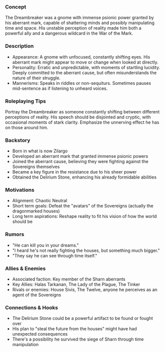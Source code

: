 ### Concept

The Dreambreaker was a gnome with immense psionic power granted by his aberrant mark, capable of shattering minds and possibly manipulating time and space. His unstable perception of reality made him both a powerful ally and a dangerous wildcard in the War of the Mark.

### Description

- Appearance: A gnome with unfocused, constantly shifting eyes. His aberrant mark might appear to move or change when looked at directly.
- Personality: Erratic and unpredictable, with moments of startling lucidity. Deeply committed to the aberrant cause, but often misunderstands the nature of their struggle.
- Mannerisms: Speaks in riddles or non-sequiturs. Sometimes pauses mid-sentence as if listening to unheard voices.

### Roleplaying Tips

Portray the Dreambreaker as someone constantly shifting between different perceptions of reality. His speech should be disjointed and cryptic, with occasional moments of stark clarity. Emphasize the unnerving effect he has on those around him.

### Backstory

- Born in what is now Zilargo
- Developed an aberrant mark that granted immense psionic powers
- Joined the aberrant cause, believing they were fighting against the Sovereigns themselves
- Became a key figure in the resistance due to his sheer power
- Obtained the Delirium Stone, enhancing his already formidable abilities

### Motivations

- Alignment: Chaotic Neutral
- Short term goals: Defeat the "avatars" of the Sovereigns (actually the dragonmarked houses)
- Long term aspirations: Reshape reality to fit his vision of how the world should be

### Rumors

- "He can kill you in your dreams."
- "I heard he's not really fighting the houses, but something much bigger."
- "They say he can see through time itself."

### Allies & Enemies

- Associated faction: Key member of the Sharn aberrants
- Key Allies: Halas Tarkanan, The Lady of the Plague, The Tinker
- Rivals or enemies: House Sivis, The Twelve, anyone he perceives as an agent of the Sovereigns

### Connections & Hooks

- The Delirium Stone could be a powerful artifact to be found or fought over
- His plan to "steal the future from the houses" might have had unexpected consequences
- There's a possibility he survived the siege of Sharn through time manipulation